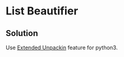 # List Beautifier

## Solution

Use [Extended Unpackin](https://www.python.org/dev/peps/pep-3132/) feature for python3.
